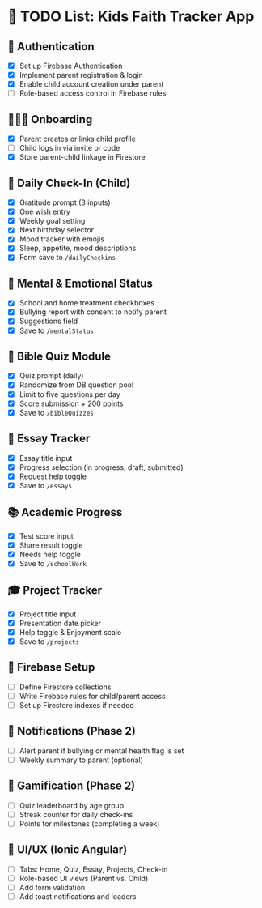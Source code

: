 # 📌 TODO List: Kids Faith Tracker App

## 🔐 Authentication
- [x] Set up Firebase Authentication
- [x] Implement parent registration & login
- [x] Enable child account creation under parent
- [ ] Role-based access control in Firebase rules

## 👨‍👩‍👧 Onboarding
- [x] Parent creates or links child profile
- [ ] Child logs in via invite or code
- [x] Store parent-child linkage in Firestore

## 📆 Daily Check-In (Child)
- [x] Gratitude prompt (3 inputs)
- [x] One wish entry
- [x] Weekly goal setting
- [x] Next birthday selector
- [x] Mood tracker with emojis
- [x] Sleep, appetite, mood descriptions
- [x] Form save to `/dailyCheckins`

## 🧠 Mental & Emotional Status
- [x] School and home treatment checkboxes
- [x] Bullying report with consent to notify parent
- [x] Suggestions field
- [x] Save to `/mentalStatus`

## 📖 Bible Quiz Module
- [x] Quiz prompt (daily)
- [x] Randomize from DB question pool
- [x] Limit to five questions per day
- [x] Score submission + 200 points
- [x] Save to `/bibleQuizzes`

## 📝 Essay Tracker
- [x] Essay title input
- [x] Progress selection (in progress, draft, submitted)
- [x] Request help toggle
- [x] Save to `/essays`

## 📚 Academic Progress
- [x] Test score input
- [x] Share result toggle
- [x] Needs help toggle
- [x] Save to `/schoolWork`

## 🎓 Project Tracker
- [x] Project title input
- [x] Presentation date picker
- [x] Help toggle & Enjoyment scale
- [x] Save to `/projects`

## 🧪 Firebase Setup
- [ ] Define Firestore collections
- [ ] Write Firebase rules for child/parent access
- [ ] Set up Firestore indexes if needed

## 💬 Notifications (Phase 2)
- [ ] Alert parent if bullying or mental health flag is set
- [ ] Weekly summary to parent (optional)

## 🧩 Gamification (Phase 2)
- [ ] Quiz leaderboard by age group
- [ ] Streak counter for daily check-ins
- [ ] Points for milestones (completing a week)

## 📱 UI/UX (Ionic Angular)
- [ ] Tabs: Home, Quiz, Essay, Projects, Check-in
- [ ] Role-based UI views (Parent vs. Child)
- [ ] Add form validation
- [ ] Add toast notifications and loaders
